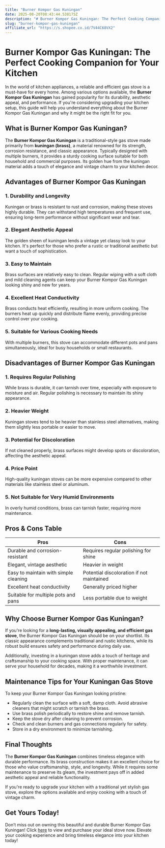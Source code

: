 ```yaml
---
title: "Burner Kompor Gas Kuningan"
date: 2025-08-20T08:43:44.538175Z
description: "# Burner Kompor Gas Kuningan: The Perfect Cooking Companion for Your Kitchen..."
slug: "burner-kompor-gas-kuningan"
affiliate_url: "https://s.shopee.co.id/7V44C68VX2"
---
```

# Burner Kompor Gas Kuningan: The Perfect Cooking Companion for Your Kitchen

In the world of kitchen appliances, a reliable and efficient gas stove is a must-have for every home. Among various options available, the **Burner Kompor Gas Kuningan** has gained popularity for its durability, aesthetic appeal, and performance. If you're considering upgrading your kitchen setup, this guide will help you understand everything about the Burner Kompor Gas Kuningan and why it might be the right fit for you.

## What is Burner Kompor Gas Kuningan?

The **Burner Kompor Gas Kuningan** is a traditional-style gas stove made primarily from **kuningan (brass)**, a material renowned for its strength, corrosion resistance, and classic appearance. Typically designed with multiple burners, it provides a sturdy cooking surface suitable for both household and commercial purposes. Its golden hue from the kuningan material adds a touch of elegance and vintage charm to your kitchen decor.

## Advantages of Burner Kompor Gas Kuningan

### 1. Durability and Longevity
Kuningan or brass is resistant to rust and corrosion, making these stoves highly durable. They can withstand high temperatures and frequent use, ensuring long-term performance without significant wear and tear.

### 2. Elegant Aesthetic Appeal
The golden sheen of kuningan lends a vintage yet classy look to your kitchen. It's perfect for those who prefer a rustic or traditional aesthetic but want a touch of sophistication.

### 3. Easy to Maintain
Brass surfaces are relatively easy to clean. Regular wiping with a soft cloth and mild cleaning agents can keep your Burner Kompor Gas Kuningan looking shiny and new for years.

### 4. Excellent Heat Conductivity
Brass conducts heat efficiently, resulting in more uniform cooking. The burners heat up quickly and distribute flame evenly, providing precise control over your cooking.

### 5. Suitable for Various Cooking Needs
With multiple burners, this stove can accommodate different pots and pans simultaneously, ideal for busy households or small restaurants.

## Disadvantages of Burner Kompor Gas Kuningan

### 1. Requires Regular Polishing
While brass is durable, it can tarnish over time, especially with exposure to moisture and air. Regular polishing is necessary to maintain its shiny appearance.

### 2. Heavier Weight
Kuningan stoves tend to be heavier than stainless steel alternatives, making them slightly less portable or easier to move.

### 3. Potential for Discoloration
If not cleaned properly, brass surfaces might develop spots or discoloration, affecting the aesthetic appeal.

### 4. Price Point
High-quality kuningan stoves can be more expensive compared to other materials like stainless steel or aluminum.

### 5. Not Suitable for Very Humid Environments
In overly humid conditions, brass can tarnish faster, requiring more maintenance.

## Pros & Cons Table

| Pros                                           | Cons                                               |
|------------------------------------------------|----------------------------------------------------|
| Durable and corrosion-resistant              | Requires regular polishing for shine             |
| Elegant, vintage aesthetic                   | Heavier in weight                                |
| Easy to maintain with simple cleaning        | Potential discoloration if not maintained      |
| Excellent heat conductivity                    | Generally priced higher                         |
| Suitable for multiple pots and pans          | Less portable due to weight                     |

## Why Choose Burner Kompor Gas Kuningan?

If you're looking for a **long-lasting, visually appealing, and efficient gas stove**, the Burner Kompor Gas Kuningan should be on your shortlist. Its classic appearance complements traditional and rustic kitchens, while its robust build ensures safety and performance during daily use.

Additionally, investing in a kuningan stove adds a touch of heritage and craftsmanship to your cooking space. With proper maintenance, it can serve your household for decades, making it a worthwhile investment.

## Maintenance Tips for Your Kuningan Gas Stove

To keep your Burner Kompor Gas Kuningan looking pristine:

- Regularly clean the surface with a soft, damp cloth. Avoid abrasive cleaners that might scratch or tarnish the brass.
- Use brass polish periodically to restore shine and remove tarnish.
- Keep the stove dry after cleaning to prevent corrosion.
- Check and clean burners and gas connections regularly for safety.
- Store in a dry environment to minimize tarnishing.

## Final Thoughts

The **Burner Kompor Gas Kuningan** combines timeless elegance with durable performance. Its brass construction makes it an excellent choice for those who value craftsmanship, style, and longevity. While it requires some maintenance to preserve its gleam, the investment pays off in added aesthetic appeal and reliable functionality.

If you're ready to upgrade your kitchen with a traditional yet stylish gas stove, explore the options available and enjoy cooking with a touch of vintage charm.

## Get Yours Today!

Don’t miss out on owning this beautiful and durable Burner Kompor Gas Kuningan! Click [here](https://s.shopee.co.id/7V44C68VX2) to view and purchase your ideal stove now. Elevate your cooking experience and bring timeless elegance into your kitchen today!